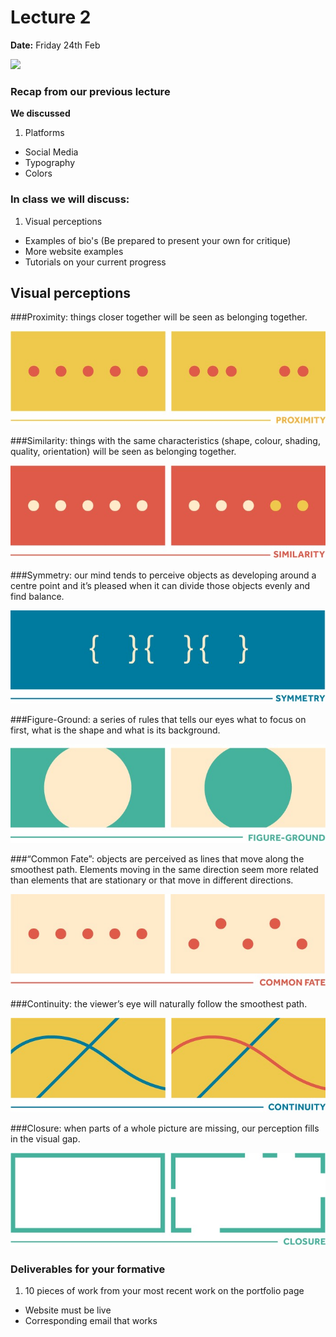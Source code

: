 # Lecture 2

**Date:** Friday 24th Feb

![](assets/fashion-website.jpg)

### Recap from our previous lecture

**We discussed**

1. Platforms 
* Social Media
* Typography 
* Colors  

### In class we will discuss: 

1. Visual perceptions 
* Examples of bio's (Be prepared to present your own for critique)
* More website examples
* Tutorials on your current progress

## Visual perceptions

###Proximity: things closer together will be seen as belonging together.
 
![](assets/proximity.jpg)

###Similarity: things with the same characteristics (shape, colour, shading, quality, orientation) will be seen as belonging together.

![](assets/similarity.jpg)

###Symmetry: our mind tends to perceive objects as developing around a centre point and it’s pleased when it can divide those objects evenly and find balance.

![](assets/symmetry.jpg)

###Figure-Ground: a series of rules that tells our eyes what to focus on first, what is the shape and what is its background.

![](assets/figure-ground.jpg)

###“Common Fate”: objects are perceived as lines that move along the smoothest path. Elements moving in the same direction seem more related than elements that are stationary or that move in different directions.

![](assets/common-fate.jpg)

###Continuity: the viewer’s eye will naturally follow the smoothest path.

![](assets/continuity.jpg)

###Closure: when parts of a whole picture are missing, our perception fills in the visual gap.

![](assets/closure.jpg)

### Deliverables for your formative 

1. 10 pieces of work from your most recent work on the portfolio page
* Website must be live
* Corresponding email that works 
